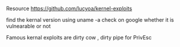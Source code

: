 Resource 
 https://github.com/lucyoa/kernel-exploits

find the kernal version using uname -a check on google whether it is vulnearable or not

Famous kernal exploits are dirty cow , dirty pipe for PrivEsc